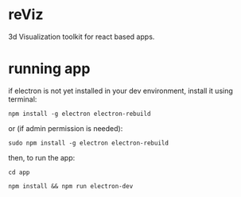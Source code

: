 # reViz
3d Visualization toolkit for react based apps.

# running app
if electron is not yet installed in your dev environment, install it using terminal:
```
npm install -g electron electron-rebuild
```

or (if admin permission is needed):
```
sudo npm install -g electron electron-rebuild
```

then, to run the app:
```
cd app

npm install && npm run electron-dev
```

